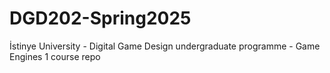 # DGD202-Spring2025
İstinye University - Digital Game Design undergraduate programme - Game Engines 1 course repo

